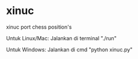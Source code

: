 # xinuc
xinuc port chess position's

Untuk Linux/Mac:
Jalankan di terminal "./run"

Untuk Windows:
Jalankan di cmd "python xinuc.py"

